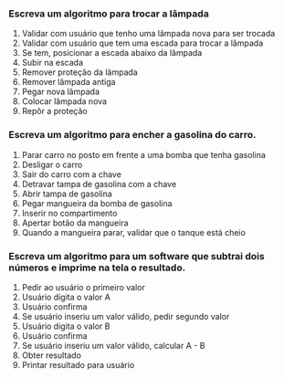 ### Escreva um algoritmo para trocar a lâmpada
1. Validar com usuário que tenho uma lâmpada nova para ser trocada
2. Validar com usuário que tem uma escada para trocar a lâmpada
3. Se tem, posicionar a escada abaixo da lâmpada
4. Subir na escada
5. Remover proteção da lâmpada
6. Remover lâmpada antiga
7. Pegar nova lâmpada
8. Colocar lâmpada nova
9. Repôr a proteção

### Escreva um algoritmo para encher a gasolina do carro.
1. Parar carro no posto em frente a uma bomba que tenha gasolina
2. Desligar o carro
3. Sair do carro com a chave
4. Detravar tampa de gasolina com a chave
5. Abrir tampa de gasolina
6. Pegar mangueira da bomba de gasolina
7. Inserir no compartimento
8. Apertar botão da mangueira
9. Quando a mangueira parar, validar que o tanque está cheio

### Escreva um algoritmo para um software que subtrai dois números e imprime na tela o resultado.
1. Pedir ao usuário o primeiro valor
2. Usuário digita o valor A
3. Usuário confirma
4. Se usuário inseriu um valor válido, pedir segundo valor
5. Usuário digita o valor B
6. Usuário confirma
7. Se usuário inseriu um valor válido, calcular A - B
8. Obter resultado
9. Printar resultado para usuário